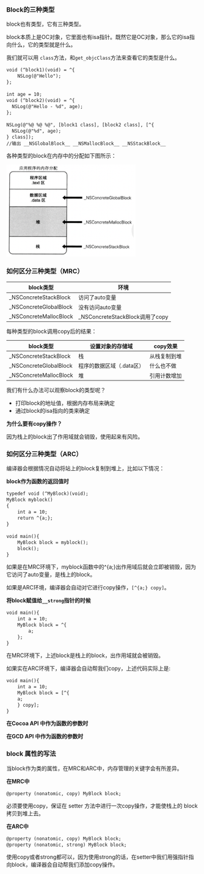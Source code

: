 ### Block的三种类型

block也有类型，它有三种类型。

block本质上是OC对象，它里面也有isa指针。既然它是OC对象，那么它的isa指向什么，它的类型就是什么。

我们就可以用 `class`方法，和`get_objcClass`方法来查看它的类型是什么。

```objc
void (^block1)(void) = ^{
	NSLog(@"Hello");
};

int age = 10;
void (^block2)(void) = ^{
  NSLog(@"Hello - %d", age);
};

NSLog(@"%@ %@ %@", [block1 class], [block2 class], [^{
  NSLog(@"%d", age);
} class]);
//输出 __NSGlobalBlock__ __NSMallocBlock__ __NSStackBlock__
```

各种类型的block在内存中的分配如下图所示：

<img src="https://raw.githubusercontent.com/JuunChen/Knowledge/master/ImageFolder/4-4-1.png" style="zoom:33%;" />

### 如何区分三种类型（MRC）

| block类型              | 环境                            |
| ---------------------- | ------------------------------- |
| _NSConcreteStackBlock  | 访问了auto变量                  |
| _NSConcreteGlobalBlock | 没有访问auto变量                |
| _NSConcreteMallocBlock | _NSConcreteStackBlock调用了copy |

每种类型的block调用copy后的结果：

| block类型              | 设置对象的存储域          | copy效果     |
| ---------------------- | ------------------------- | ------------ |
| _NSConcreteStackBlock  | 栈                        | 从栈复制到堆 |
| _NSConcreteGlobalBlock | 程序的数据区域（.data区） | 什么也不做   |
| _NSConcreteMallocBlock | 堆                        | 引用计数增加 |

我们有什么办法可以观察block的类型呢？

- 打印block的地址值，根据内存布局来确定
- 通过block的isa指向的类来确定

**为什么要有copy操作？**

因为栈上的block出了作用域就会销毁，使用起来有风险。

### 如何区分三种类型（ARC）

编译器会根据情况自动将站上的block复制到堆上，比如以下情况：

**block作为函数的返回值时**

```objc
typedef void (^MyBlock)(void);
MyBlock myblock()
{
	int a = 10;
	return ^{a;};
}

void main(){
	MyBlock block = myblock();
	block();
}
```

如果是在MRC环境下，myblock函数中的^{a;}出作用域后就会立即被销毁，因为它访问了auto变量，是栈上的block。

如果是ARC环境，编译器会自动对它进行copy操作，`[^{a;} copy]`。

**将block赋值给`__strong`指针的时候**

```objc
void main(){
	int a = 10;
	MyBlock block = ^{
		a;
	};
}
```

在MRC环境下，上述block是栈上的block，出作用域就会被销毁。

如果实在ARC环境下，编译器会自动帮我们copy，上述代码实际上是:

```objc
void main(){
	int a = 10;
	MyBlock block = [^{
  	a;
	} copy];
}
```

**在Cocoa API 中作为函数的参数时**

**在GCD API 中作为函数的参数时**

### block 属性的写法

当block作为类的属性，在MRC和ARC中，内存管理的关键字会有所差异。

**在MRC中**

````objc
@property (nonatomic, copy) MyBlock block;
````

必须要使用copy，保证在 setter 方法中进行一次copy操作，才能使栈上的 block 拷贝到堆上去。

**在ARC中**

```objc
@property (nonatomic, copy) MyBlock block;
@property (nonatomic, strong) MyBlock block;
```

使用copy或者strong都可以，因为使用strong的话，在setter中我们用强指针指向block，编译器会自动帮我们添加copy操作。

